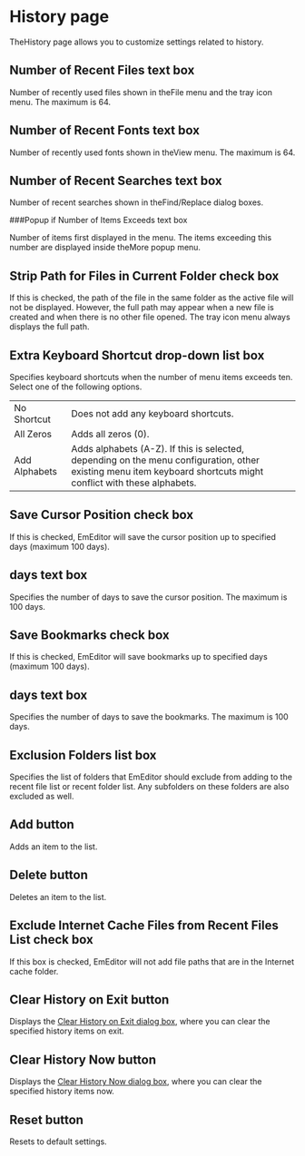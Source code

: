 # History page

TheHistory page allows you to customize settings related to history.

## Number of Recent Files text box

Number of recently used files shown in theFile menu and the tray icon menu. The maximum is 64.

## Number of Recent Fonts text box

Number of recently used fonts shown in theView menu. The maximum is 64.

## Number of Recent Searches text box

Number of recent searches shown in theFind/Replace dialog boxes.

###Popup if Number of Items Exceeds text box

Number of items first displayed in the menu. The items exceeding this number are displayed inside theMore popup menu.

## Strip Path for Files in Current Folder check box

If this is checked, the path of the file in the same folder as the active file will not be displayed. However, the full path may appear when a new file is created and when there is no other file opened.
The tray icon menu always displays the full path.

## Extra Keyboard Shortcut drop-down list box

Specifies keyboard shortcuts when the number of menu items exceeds ten. Select one of the following options.

|     |     |
| --- | --- |
|No Shortcut | Does not add any keyboard shortcuts. |
|All Zeros | Adds all zeros (0). |
|Add Alphabets | Adds alphabets (A-Z). If this is selected, depending on the menu configuration, other existing menu item keyboard shortcuts might conflict with these alphabets. |

## Save Cursor Position check box

If this is checked, EmEditor will save the cursor position up to specified days (maximum 100 days).

## days text box

Specifies the number of days to save the cursor position. The maximum is 100 days.

## Save Bookmarks check box

If this is checked, EmEditor will save bookmarks up to specified days (maximum 100 days).

## days text box

Specifies the number of days to save the bookmarks. The maximum is 100 days.

## Exclusion Folders list box

Specifies the list of folders that EmEditor should exclude from adding to the recent file list or recent folder list. Any subfolders on these folders are also excluded as well.

## Add button

Adds an item to the list.

## Delete button

Deletes an item to the list.

## Exclude Internet Cache Files from Recent Files List check box

If this box is checked, EmEditor will not add file paths that are in the Internet
cache folder.

## Clear History on Exit button

Displays the [Clear History on Exit dialog box](../../clear_history/index), where you can clear the specified history items on exit.

## Clear History Now button

Displays the [Clear History Now dialog box](../../clear_history/index), where you can clear the specified history items now.

## Reset button

Resets to default settings.

